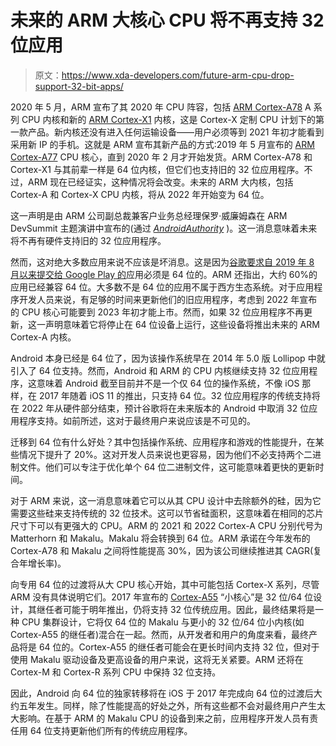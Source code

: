 # 未来的 ARM 大核心 CPU 将不再支持 32 位应用

> 原文：<https://www.xda-developers.com/future-arm-cpu-drop-support-32-bit-apps/>

2020 年 5 月，ARM 宣布了其 2020 年 CPU 阵容，包括 [ARM Cortex-A78](https://www.xda-developers.com/arm-announces-cortex-a78-cpu-mali-g78-gpu-ethos-n78-npu/) A 系列 CPU 内核和新的 [ARM Cortex-X1](https://www.xda-developers.com/arm-announces-cortex-x-custom-cpu-program/) 内核，这是 Cortex-X 定制 CPU 计划下的第一款产品。新内核还没有进入任何运输设备——用户必须等到 2021 年初才能看到采用新 IP 的手机。这就是 ARM 宣布其新产品的方式:2019 年 5 月宣布的 [ARM Cortex-A77](https://www.xda-developers.com/arm-cortex-a77-cpu-announcement/) CPU 核心，直到 2020 年 2 月才开始发货。ARM Cortex-A78 和 Cortex-X1 与其前辈一样是 64 位内核，但它们也支持旧的 32 位应用程序。不过，ARM 现在已经证实，这种情况将会改变。未来的 ARM 大内核，包括 Cortex-A 和 Cortex-X CPU 内核，将从 2022 年开始变为 64 位。

这一声明是由 ARM 公司副总裁兼客户业务总经理保罗·威廉姆森在 ARM DevSummit 主题演讲中宣布的(通过 [*AndroidAuthority*](https://www.androidauthority.com/arm-64-bit-1165264/) )。这一消息意味着未来将不再有硬件支持旧的 32 位应用程序。

然而，这对绝大多数应用来说不应该是坏消息。这是因为[谷歌要求自 2019 年 8 月以来提交给 Google Play 的](https://www.xda-developers.com/google-play-stop-serving-native-apps-without-64-bit-cpu-support/)应用必须是 64 位的。ARM 还指出，大约 60%的应用已经兼容 64 位。大多数不是 64 位的应用不属于西方生态系统。对于应用程序开发人员来说，有足够的时间来更新他们的旧应用程序，考虑到 2022 年宣布的 CPU 核心可能要到 2023 年初才能上市。然而，如果 32 位应用程序不再更新，这一声明意味着它将停止在 64 位设备上运行，这些设备将推出未来的 ARM Cortex-A 内核。

Android 本身已经是 64 位了，因为该操作系统早在 2014 年 5.0 版 Lollipop 中就引入了 64 位支持。然而，Android 和 ARM 的 CPU 内核继续支持 32 位应用程序，这意味着 Android 截至目前并不是一个仅 64 位的操作系统，不像 iOS 那样，在 2017 年随着 iOS 11 的推出，只支持 64 位。32 位应用程序的传统支持将在 2022 年从硬件部分结束，预计谷歌将在未来版本的 Android 中取消 32 位应用程序支持。如前所述，这对于最终用户来说应该是不可见的。

迁移到 64 位有什么好处？其中包括操作系统、应用程序和游戏的性能提升，在某些情况下提升了 20%。这对开发人员来说也更容易，因为他们不必支持两个二进制文件。他们可以专注于优化单个 64 位二进制文件，这可能意味着更快的更新时间。

对于 ARM 来说，这一消息意味着它可以从其 CPU 设计中去除额外的硅，因为它需要这些硅来支持传统的 32 位技术。这可以节省硅面积，这意味着在相同的芯片尺寸下可以有更强大的 CPU。ARM 的 2021 和 2022 Cortex-A CPU 分别代号为 Matterhorn 和 Makalu。Makalu 将会转换到 64 位。ARM 承诺在今年发布的 Cortex-A78 和 Makalu 之间将性能提高 30%，因为该公司继续推进其 CAGR(复合年增长率)。

向专用 64 位的过渡将从大 CPU 核心开始，其中可能包括 Cortex-X 系列，尽管 ARM 没有具体说明它们。2017 年宣布的 [Cortex-A55](https://www.xda-developers.com/arm-unveils-cortex-a75-a55-processors-and-mali-g72-gpu/) “小核心”是 32 位/64 位设计，其继任者可能于明年推出，仍将支持 32 位传统应用。因此，最终结果将是一种 CPU 集群设计，它将仅 64 位的 Makalu 与更小的 32 位/64 位小内核(如 Cortex-A55 的继任者)混合在一起。然而，从开发者和用户的角度来看，最终产品将是 64 位的。Cortex-A55 的继任者可能会在更长时间内支持 32 位，但对于使用 Makalu 驱动设备及更高设备的用户来说，这将无关紧要。ARM 还将在 Cortex-M 和 Cortex-R 系列 CPU 中保持 32 位支持。

因此，Android 向 64 位的独家转移将在 iOS 于 2017 年完成向 64 位的过渡后大约五年发生。同样，除了性能提高的好处之外，所有这些都不会对最终用户产生太大影响。在基于 ARM 的 Makalu CPU 的设备到来之前，应用程序开发人员有责任用 64 位支持更新他们所有的传统应用程序。